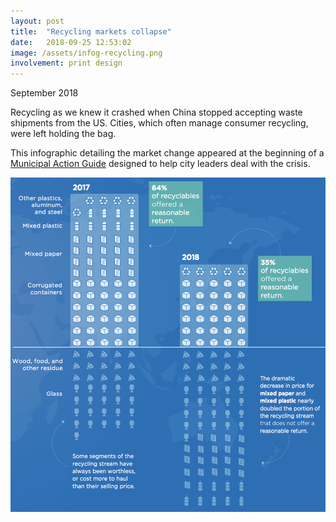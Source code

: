 ```yaml
---
layout: post
title:  "Recycling markets collapse"
date:   2018-09-25 12:53:02
image: /assets/infog-recycling.png
involvement: print design
---
```



<p class="date" markdown="1">
September 2018
</p>


Recycling as we knew it crashed when China stopped accepting waste shipments from the US. Cities, which often manage consumer recycling, were left holding the bag.

This infographic detailing the market change appeared at the beginning of a [Municipal Action Guide](https://www.nlc.org/resource/rethinking-recycling-how-cities-can-adapt-to-evolving-markets) designed to help city leaders deal with the crisis.


[![Recycling Markets Hit By China's New Policy](/assets/recycling.png)](/projects/infog-RecyclingMarket.pdf)
